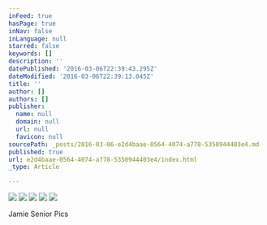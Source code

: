 ```yaml
---
inFeed: true
hasPage: true
inNav: false
inLanguage: null
starred: false
keywords: []
description: ''
datePublished: '2016-03-06T22:39:43.295Z'
dateModified: '2016-03-06T22:39:13.045Z'
title: ''
author: []
authors: []
publisher:
  name: null
  domain: null
  url: null
  favicon: null
sourcePath: _posts/2016-03-06-e2d4baae-0564-4074-a778-5350944403e4.md
published: true
url: e2d4baae-0564-4074-a778-5350944403e4/index.html
_type: Article

---
```

![](https://the-grid-user-content.s3-us-west-2.amazonaws.com/0099429a-9d12-4261-8fdc-9e1b8c736462.jpg)
![](https://the-grid-user-content.s3-us-west-2.amazonaws.com/e6388608-3841-479e-9cce-04124058015a.jpg)
![](https://the-grid-user-content.s3-us-west-2.amazonaws.com/6a3ce962-170e-4841-ab20-29068caae98f.jpg)
![](https://the-grid-user-content.s3-us-west-2.amazonaws.com/e6d74174-a775-42d8-9cf1-d7decf3f6bdb.jpg)
![](https://the-grid-user-content.s3-us-west-2.amazonaws.com/6059fb37-78ab-4ba8-871c-04a7bc846cb5.jpg)

Jamie Senior Pics